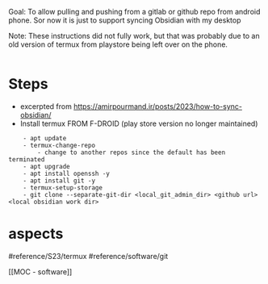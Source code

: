 Goal: To allow pulling and pushing from a gitlab or github repo from android phone.  Sor now it is just to support syncing Obsidian with my desktop

Note:  These instructions did not fully work, but that was probably due to an old version of termux from playstore being left over on the phone.  

```
```

# Steps
- excerpted from https://amirpourmand.ir/posts/2023/how-to-sync-obsidian/
- Install termux FROM F-DROID (play store version no longer maintained)
``` /bin/bash
	- apt update
	- termux-change-repo
		- change to another repos since the default has been terminated
	- apt upgrade
	- apt install openssh -y
	- apt install git -y
	- termux-setup-storage
	- git clone --separate-git-dir <local_git_admin_dir> <github url> <local obsidian work dir>  
```

# aspects

#reference/S23/termux
#reference/software/git

[[MOC - software]]
